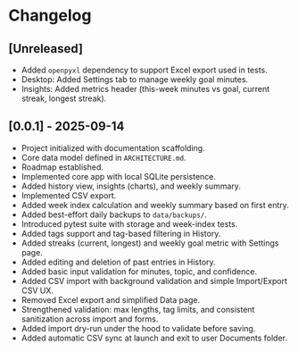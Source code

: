 # Changelog

## [Unreleased]
- Added `openpyxl` dependency to support Excel export used in tests.
- Desktop: Added Settings tab to manage weekly goal minutes.
- Insights: Added metrics header (this-week minutes vs goal, current streak, longest streak).

## [0.0.1] - 2025-09-14
- Project initialized with documentation scaffolding.
- Core data model defined in `ARCHITECTURE.md`.
- Roadmap established.
- Implemented core app with local SQLite persistence.
- Added history view, insights (charts), and weekly summary.
- Implemented CSV export.
- Added week index calculation and weekly summary based on first entry.
- Added best-effort daily backups to `data/backups/`.
- Introduced pytest suite with storage and week-index tests.
- Added tags support and tag-based filtering in History.
- Added streaks (current, longest) and weekly goal metric with Settings page.
- Added editing and deletion of past entries in History.
- Added basic input validation for minutes, topic, and confidence.
- Added CSV import with background validation and simple Import/Export CSV UX.
- Removed Excel export and simplified Data page.
- Strengthened validation: max lengths, tag limits, and consistent sanitization across import and forms.
- Added import dry-run under the hood to validate before saving.
- Added automatic CSV sync at launch and exit to user Documents folder.
